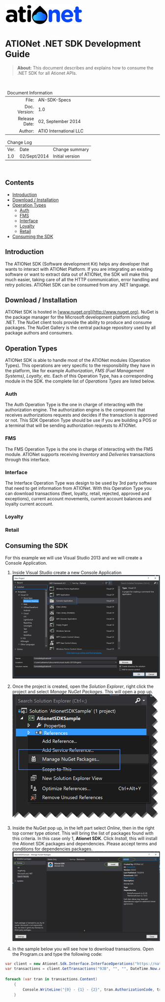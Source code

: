 ![ationetlogo](Content/Images/ATIOnetLogo_250x70.png) 
# ATIONet .NET SDK Development Guide
> **About:** This document describes and explains how to consume the .NET SDK for all Ationet APIs.	

</br>

<table>
	<thead>
		<tr>
			<td colspan="2" class="tablehead">Document Information</td>
		</tr>
	</thead>
	<tbody>
		<tr>
			<td width="20%" class="rowhead" align="right">File:</td>
			<td>AN-SDK-Specs</td>
		</tr>
		<tr>
			<td align="right">Doc. Version:</td>
			<td>1.0</td>
		</tr>
		<tr>
			<td align="right">Release Date:</td>
			<td>02, September 2014</td>
		</tr>
		<tr>
			<td align="right">Author:</td>
			<td>ATIO International LLC</td>
		</tr>
	</tbody>
</table>

<table>
     <thead>
          <tr>
          	<td colspan="3">Change Log</td>
          </tr>
     </thead>
     <tbody>
        <tr>
          	<td>Ver.</td>
            <td>Date</td>
            <td>Change summary</td>
        </tr>
        <!-- Insert a table row like this for each version -->
        <tr>
          	<td>1.0</td>
          	<td>02/Sept/2014</td>
          	<td>Initial version</td>
        </tr>
        <!-- End of version table row -->
     </tbody>
</table>
</br>

<!--###Table of Content -->

## Contents

<!-- MarkdownTOC depth=3 -->

- [Introduction](#introduction)
- [Download / Installation](#download-installation)
- [Operation Types](#operation-types)
  -  [Auth](#auth)
  -  [FMS](#fms)
  -  [Interface](#interface)
  -  [Loyalty](#loyalty)
  -  [Retail](#retail)
- [Consuming the SDK](#consuming-the-sdk)

<!-- /MarkdownTOC -->

## Introduction
The ATIONet SDK (Software development Kit) helps any developer that wants to interact with ATIONet Platform. If you are integrating an existing software or want to extract data out of ATIONet, the SDK will make this much easier, taking care of all the HTTP communication, error handling and retry policies.
ATIONet SDK can be consumed from any .NET language.

## Download / Installation
ATIONet SDK is hosted in [www.nuget.org](http://www.nuget.org). NuGet is the package manager for the Microsoft development platform including .NET. The NuGet client tools provide the ability to produce and consume packages. The NuGet Gallery is the central package repository used by all package authors and consumers.

## Operation Types
ATIONet SDK is able to handle most of the ATIONet modules (Operation Types). This operations are very specific to the responsibility they have in the platform, like for example *Authorization*, *FMS (Fuel Management Systems)*, *Loyalty*, etc. Each of this Operation Type, has a corresponding  module in the SDK. the complete list of *Operations Types* are listed below.

### Auth
The Auth Operation Type is the one in charge of interacting with the authorization engine. The authorization engine is the component that receives authorizations requests and decides if the transaction is approved or not. This SDK Operation Type should be use if you are building a POS or a terminal that will be sending authorization requests to ATIONet. 

### FMS
The FMS Operation Type is the one in charge of interacting with the FMS module. ATIONet supports receiving *Inventory* and *Deliveries* transactions through this interface.

### Interface
The Interface Operation Type was design to be used by 3rd party software that need to get information from ATIONet. With this Operation Type you can download transactions (fleet, loyalty, retail, rejected, approved and exceptions), current account movements, current account balances and loyalty current account.

### Loyalty

### Retail

## Consuming the SDK
For this example we will use Visual Studio 2013 and we will create a Console Application.

1.  Inside Visual Studio create a new Console Application
![ationetlogo](Content/Includes/AN-SDK-Reference/01.png)
1.  Once the project is created, open the *Solution Explorer*, right click the project and select *Manage NuGet Packages*. This will open a pop up.
![ationetlogo](Content/Includes/AN-SDK-Reference/02.png)

3.  Inside the NuGet pop up, in the left part select *Online*, then in the right top corner type *ationet*. This will bring the list of packages found with this criteria. In this case only 1, **Ationet SDK**. Click *Install*, this will install the Ationet SDK packages and dependencies. Please accept terms and conditions for dependencies packages. 
![ationetlogo](Content/Includes/AN-SDK-Reference/03.png)

1.  In the sample below you will see how to download transactions. Open the Program.cs and type the following code:

```c#
var client = new Ationet.Sdk.Interface.InterfaceOperations("https://native.ationet.com/", "srenzi@atioinc.com", "seb@re#zi1975");
var transactions = client.GetTransactions("9JB", "", "", DateTime.Now.AddDays(-1));

foreach (var tran in transactions.Content)
    {
        Console.WriteLine("{0} - {1} - {2}", tran.AuthorizationCode, tran.TerminalCode, tran.ProductAmountDispensed);
    }
```
